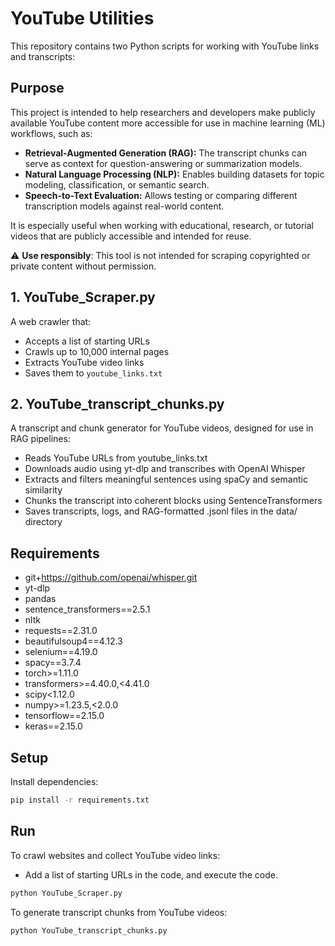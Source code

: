 # YouTube Utilities

This repository contains two Python scripts for working with YouTube links and transcripts:

## Purpose

This project is intended to help researchers and developers make publicly available YouTube content more accessible for use in machine learning (ML) workflows, such as:

- **Retrieval-Augmented Generation (RAG):** The transcript chunks can serve as context for question-answering or summarization models.
- **Natural Language Processing (NLP):** Enables building datasets for topic modeling, classification, or semantic search.
- **Speech-to-Text Evaluation:** Allows testing or comparing different transcription models against real-world content.

It is especially useful when working with educational, research, or tutorial videos that are publicly accessible and intended for reuse.

⚠️ **Use responsibly**: This tool is not intended for scraping copyrighted or private content without permission.

## 1. YouTube_Scraper.py
A web crawler that:
- Accepts a list of starting URLs
- Crawls up to 10,000 internal pages
- Extracts YouTube video links
- Saves them to `youtube_links.txt`

## 2. YouTube_transcript_chunks.py
A transcript and chunk generator for YouTube videos, designed for use in RAG pipelines:
- Reads YouTube URLs from youtube_links.txt
- Downloads audio using yt-dlp and transcribes with OpenAI Whisper
- Extracts and filters meaningful sentences using spaCy and semantic similarity
- Chunks the transcript into coherent blocks using SentenceTransformers
- Saves transcripts, logs, and RAG-formatted .jsonl files in the data/ directory

## Requirements
- git+https://github.com/openai/whisper.git
- yt-dlp
- pandas
- sentence_transformers==2.5.1
- nltk
- requests==2.31.0
- beautifulsoup4==4.12.3
- selenium==4.19.0
- spacy==3.7.4
- torch>=1.11.0
- transformers>=4.40.0,<4.41.0
- scipy<1.12.0
- numpy>=1.23.5,<2.0.0
- tensorflow==2.15.0
- keras==2.15.0

## Setup
Install dependencies:
```bash
pip install -r requirements.txt
```
## Run
To crawl websites and collect YouTube video links:
- Add a list of starting URLs in the code, and execute the code.
```bash
python YouTube_Scraper.py
```
To generate transcript chunks from YouTube videos:
```bash
python YouTube_transcript_chunks.py
```
